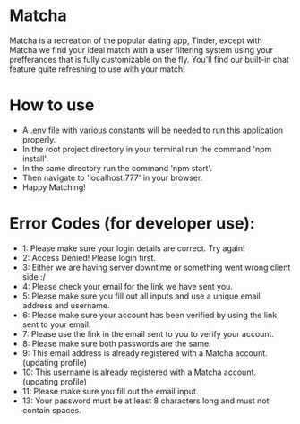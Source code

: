 # Matcha
Matcha is a recreation of the popular dating app, Tinder, except with Matcha we find your ideal match with a user filtering system using your prefferances that is fully customizable on the fly. You'll find our built-in chat feature
quite refreshing to use with your match!

# How to use
- A .env file with various constants will be needed to run this application properly.
- In the root project directory in your terminal run the command 'npm install'.
- In the same directory run the command 'npm start'.
- Then navigate to 'localhost:777' in your browser.
- Happy Matching!

# Error Codes (for developer use):
- 1: Please make sure your login details are correct. Try again!
- 2: Access Denied! Please login first.
- 3: Either we are having server downtime or something went wrong client side :/
- 4: Please check your email for the link we have sent you.
- 5: Please make sure you fill out all inputs and use a unique email address and username.
- 6: Please make sure your account has been verified by using the link sent to your email.
- 7: Please use the link in the email sent to you to verify your account.
- 8: Please make sure both passwords are the same.
- 9: This email address is already registered with a Matcha account.  (updating profile)
- 10: This username is already registered with a Matcha account. (updating profile)
- 11: Please make sure you fill out the email input.
- 13: Your password must be at least 8 characters long and must not contain spaces.